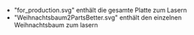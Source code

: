 - "for_production.svg" enthält die gesamte Platte zum Lasern
- "Weihnachtsbaum2PartsBetter.svg" enthält den einzelnen Weihnachtsbaum zum lasern
